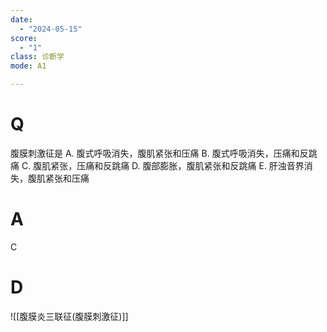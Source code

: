 ```yaml
---
date:
  - "2024-05-15"
score:
  - "1"
class: 诊断学
mode: A1

---
```

# Q
腹膜刺激征是
A. 腹式呼吸消失，腹肌紧张和压痛 
B. 腹式呼吸消失，压痛和反跳痛
C. 腹肌紧张，压痛和反跳痛 
D. 腹部膨胀，腹肌紧张和反跳痛
E. 肝浊音界消失，腹肌紧张和压痛

# A

C


# D
![[腹膜炎三联征(腹膜刺激征)]]